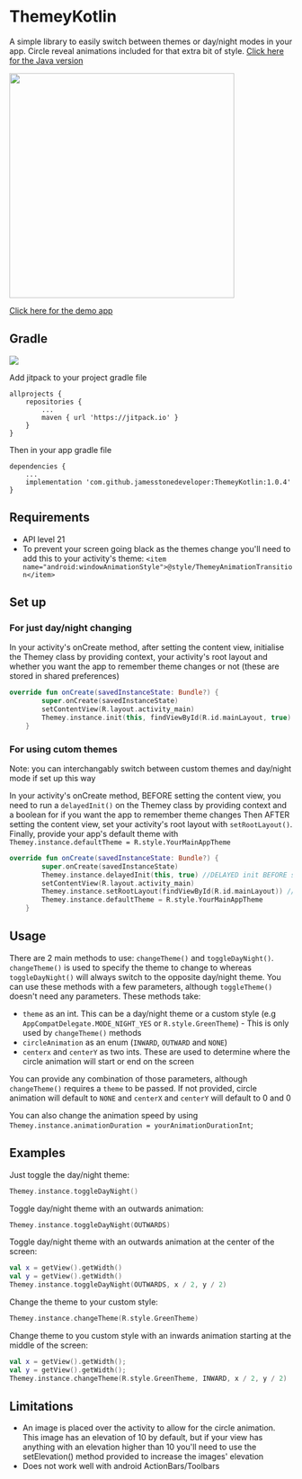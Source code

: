 # ThemeyKotlin

A simple library to easily switch between themes or day/night modes in your app. Circle reveal animations included for that extra bit of style. [Click here for the Java version](https://github.com/jamesstonedeveloper/ThemeyJava "ThemeyJava")

<img src="https://github.com/jamesstonedeveloper/ThemeyJavaDemo/blob/master/themeydemo.gif" height="400" />

[Click here for the demo app](https://github.com/jamesstonedeveloper/ThemeyKotlinDemo "Themey kotlin demo")

## Gradle

[![](https://jitpack.io/v/jamesstonedeveloper/ThemeyKotlin.svg)](https://jitpack.io/#jamesstonedeveloper/ThemeyKotlin)

Add jitpack to your project gradle file
``` 
allprojects {
	repositories {
		...
		maven { url 'https://jitpack.io' }
	}
}
```

Then in your app gradle file

```
dependencies {
    ...
    implementation 'com.github.jamesstonedeveloper:ThemeyKotlin:1.0.4'
}
```

## Requirements

* API level 21
* To prevent your screen going black as the themes change you'll need to add this to your activity's theme:
`<item name="android:windowAnimationStyle">@style/ThemeyAnimationTransition</item>`

## Set up

### For just day/night changing

In your activity's onCreate method, after setting the content view, initialise the Themey class by providing context, your activity's root layout and whether you want the app to remember theme changes or not (these are stored in shared preferences)
```kotlin
override fun onCreate(savedInstanceState: Bundle?) {
        super.onCreate(savedInstanceState)
        setContentView(R.layout.activity_main)
        Themey.instance.init(this, findViewById(R.id.mainLayout, true) //initialise Themey
    }
```

### For using cutom themes
Note: you can interchangably switch between custom themes and day/night mode if set up this way

In your activity's onCreate method, BEFORE setting the content view, you need to run a `delayedInit()` on the Themey class by providing context and a boolean for if you want the app to remember theme changes
Then AFTER setting the content view, set your activity's root layout with `setRootLayout()`. Finally, provide your app's default theme with `Themey.instance.defaultTheme = R.style.YourMainAppTheme`

```kotlin
override fun onCreate(savedInstanceState: Bundle?) {
        super.onCreate(savedInstanceState)
        Themey.instance.delayedInit(this, true) //DELAYED init BEFORE setContentView()
        setContentView(R.layout.activity_main)
        Themey.instance.setRootLayout(findViewById(R.id.mainLayout)) //setRootLayout() AFTER setContentView()
        Themey.instance.defaultTheme = R.style.YourMainAppTheme
    }
```


## Usage

There are 2 main methods to use: `changeTheme()` and `toggleDayNight()`. `changeTheme()` is used to specify the theme to change to whereas `toggleDayNight()` will always switch to the opposite day/night theme.
You can use these methods with a few parameters, although `toggleTheme()` doesn't need any parameters. These methods take:
* `theme` as an int. This can be a day/night theme or a custom style (e.g `AppCompatDelegate.MODE_NIGHT_YES` or `R.style.GreenTheme`) - This is only used by `changeTheme()` methods
* `circleAnimation` as an enum (`INWARD`, `OUTWARD` and `NONE`)
* `centerx` and `centerY` as two ints. These are used to determine where the circle animation will start or end on the screen

You can provide any combination of those parameters, although `changeTheme()` requires a `theme` to be passed. If not provided, circle animation will default to `NONE` and `centerX` and `centerY` will default to 0 and 0

You can also change the animation speed by using `Themey.instance.animationDuration = yourAnimationDurationInt`;

## Examples

Just toggle the day/night theme:
```kotlin 
Themey.instance.toggleDayNight()
```

Toggle day/night theme with an outwards animation:
```kotlin
Themey.instance.toggleDayNight(OUTWARDS)
```

Toggle day/night theme with an outwards animation at the center of the screen:
```kotlin
val x = getView().getWidth()
val y = getView().getWidth()
Themey.instance.toggleDayNight(OUTWARDS, x / 2, y / 2)
```

Change the theme to your custom style:
```kotlin
Themey.instance.changeTheme(R.style.GreenTheme)
```

Change theme to you custom style with an inwards animation starting at the middle of the screen:
```kotlin
val x = getView().getWidth();
val y = getView().getWidth();
Themey.instance.changeTheme(R.style.GreenTheme, INWARD, x / 2, y / 2)
```

## Limitations

* An image is placed over the activity to allow for the circle animation. This image has an elevation of 10 by default, but if your view has anything with an elevation higher than 10 you'll need to use the setElevation() method provided to increase the images' elevation
* Does not work well with android ActionBars/Toolbars
